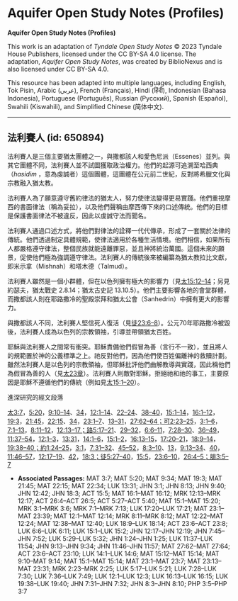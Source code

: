 # Aquifer Open Study Notes (Profiles)

**Aquifer Open Study Notes (Profiles)**

This work is an adaptation of *Tyndale Open Study Notes* © 2023 Tyndale House Publishers, licensed under the CC BY\-SA 4\.0 license. The adaptation, *Aquifer Open Study Notes*, was created by BiblioNexus and is also licensed under CC BY\-SA 4\.0\.

This resource has been adapted into multiple languages, including English, Tok Pisin, Arabic (عربي), French (Français), Hindi (हिंदी), Indonesian (Bahasa Indonesia), Portuguese (Português), Russian (Русский), Spanish (Español), Swahili (Kiswahili), and Simplified Chinese (简体中文).



--------------------------------

## 法利賽人 (id: 650894)

法利賽人是三個主要猶太團體之一，與撒都該人和愛色尼派（Essenes）並列。與其它團體不同，法利賽人並不試圖獲取政治權力。他們的起源可追溯至哈西典（*hasidim* ，意為虔誠者）這個團體，這團體在公元前二世紀，反對將希臘文化與宗教融入猶太教。

法利賽人為了願意遵守舊約律法的猶太人，努力使律法變得更易實踐。他們重視摩西的書面律法（稱為妥拉），以及他們聲稱由摩西傳下來的口述傳統。他們的目標是保護書面律法不被違反，因此以虔誠守法而聞名。

法利賽人通過口述方式，將他們對律法的詮釋一代代傳承，形成了一套關於法律的傳統。他們透過制定具體規範，使律法適用於各種生活情境。他們相信，如果所有人都嚴格遵守律法，整個民族就能遠離罪惡，並且神將統治萬國。這個未來的願景，促使他們極為強調遵守律法。法利賽人的傳統後來被編纂為猶太教拉比文獻，即米示拿（Mishnah）和塔木德（Talmud）。

法利賽人雖然是一個小群體，但在以色列擁有極大的影響力（見[太15:12–14](https://ref.ly/Matt15:12-Matt15:14)；另見約瑟夫，猶太戰史 2\.8\.14；猶太古史記 13\.10\.5）。他們主要影響各地的會堂群體，而撒都該人則在耶路撒冷的聖殿崇拜和猶太公會（Sanhedrin）中擁有更大的影響力。

與撒都該人不同，法利賽人堅信死人復活（見[徒23:6–8](https://ref.ly/Acts23:6-Acts23:8)）。公元70年耶路撒冷被毀後，法利賽人成為以色列的宗教領袖，引導並帶領猶太百姓。

耶穌與法利賽人之間常有衝突。耶穌責備他們假冒為善（言行不一致），並且將人的規範置於神的公義標準之上。祂反對他們，因為他們使百姓偏離神的救贖計劃。雖然法利賽人是以色列的宗教領袖，但耶穌批評他們曲解教導與實踐，因此稱他們為假冒為善的人（見[太23章](https://ref.ly/Matt23:1-Matt23:39)）。法利賽人則敵對耶穌，拒絕祂和祂的事工，主要原因是耶穌不遵循他們的傳統（例如見[太15:1–20](https://ref.ly/Matt15:1-Matt15:20)）。

進深研究的經文段落

[太3:7](https://ref.ly/Matt3:7)，[5:20](https://ref.ly/Matt5:20)，[9:10–14](https://ref.ly/Matt9:10-Matt9:14)、[34](https://ref.ly/Matt9:34)，[12:1–14](https://ref.ly/Matt12:1-Matt12:14)、[22–24](https://ref.ly/Matt12:22-Matt12:24)、[38–40](https://ref.ly/Matt12:38-Matt12:40)，[15:1–14](https://ref.ly/Matt15:1-Matt15:14)，[16:1–12](https://ref.ly/Matt16:1-Matt16:12)，[19:3](https://ref.ly/Matt19:3)，[21:45](https://ref.ly/Matt21:45)，[22:15](https://ref.ly/Matt22:15)、[34](https://ref.ly/Matt22:34)，[23:1–7](https://ref.ly/Matt23:1-Matt23:7)、[13–31](https://ref.ly/Matt23:13-Matt23:31)，[27:62–64；](https://ref.ly/Matt27:62-Matt27:64)[可2:23–25](https://ref.ly/Mark2:23-Mark2:25)，[3:1–6](https://ref.ly/Mark3:1-Mark3:6)，[7:1–13](https://ref.ly/Mark7:1-Mark7:13)，[8:11–12](https://ref.ly/Mark8:11-Mark8:12)，[12:13–17；](https://ref.ly/Mark12:13-Mark12:17)[路5:17–21](https://ref.ly/Luke5:17-Luke5:21)、[29–32](https://ref.ly/Luke5:29-Luke5:32)，[6:6–11](https://ref.ly/Luke6:6-Luke6:11)，[7:28–30](https://ref.ly/Luke7:28-Luke7:30)、[36–49](https://ref.ly/Luke7:36-Luke7:49)，[11:37–54](https://ref.ly/Luke11:37-Luke11:54)，[12:1–3](https://ref.ly/Luke12:1-Luke12:3)，[13:31](https://ref.ly/Luke13:31)，[14:1–6](https://ref.ly/Luke14:1-Luke14:6)，[15:1–2](https://ref.ly/Luke15:1-Luke15:2)，[16:13–15](https://ref.ly/Luke16:13-Luke16:15)，[17:20–21](https://ref.ly/Luke17:20-Luke17:21)，[18:9–14](https://ref.ly/Luke18:9-Luke18:14)，[19:38–40；](https://ref.ly/Luke19:38-Luke19:40)[約1:24–25](https://ref.ly/John1:24-John1:25)，[3:1](https://ref.ly/John3:1)，[7:31–32](https://ref.ly/John7:31-John7:32)、[45–52](https://ref.ly/John7:45-John7:52)，[8:3–10](https://ref.ly/John8:3-John8:10)、[13](https://ref.ly/John8:13)，[9:13–34](https://ref.ly/John9:13-John9:34)、[40](https://ref.ly/John9:40)，[11:46–57](https://ref.ly/John11:46-John11:57)，[12:17–19](https://ref.ly/John12:17-John12:19)、[42](https://ref.ly/John12:42)，[18:3；](https://ref.ly/John18:3)[徒5:27–40](https://ref.ly/Acts5:27-Acts5:40)，[15:5](https://ref.ly/Acts15:5)，[23:6–10](https://ref.ly/Acts23:6-Acts23:10)，[26:4–5；](https://ref.ly/Acts26:4-Acts26:5)[腓3:5–7](https://ref.ly/Phil3:5-Phil3:7)

* **Associated Passages:** MAT 3:7; MAT 5:20; MAT 9:34; MAT 19:3; MAT 21:45; MAT 22:15; MAT 22:34; LUK 13:31; JHN 3:1; JHN 8:13; JHN 9:40; JHN 12:42; JHN 18:3; ACT 15:5; MAT 16:1–MAT 16:12; MRK 12:13–MRK 12:17; ACT 26:4–ACT 26:5; ACT 5:27–ACT 5:40; MAT 15:1–MAT 15:20; MRK 3:1–MRK 3:6; MRK 7:1–MRK 7:13; LUK 17:20–LUK 17:21; MAT 23:1–MAT 23:39; MAT 12:1–MAT 12:14; MRK 8:11–MRK 8:12; MAT 12:22–MAT 12:24; MAT 12:38–MAT 12:40; LUK 18:9–LUK 18:14; ACT 23:6–ACT 23:8; LUK 6:6–LUK 6:11; LUK 15:1–LUK 15:2; JHN 12:17–JHN 12:19; JHN 7:45–JHN 7:52; LUK 5:29–LUK 5:32; JHN 1:24–JHN 1:25; LUK 11:37–LUK 11:54; JHN 9:13–JHN 9:34; JHN 11:46–JHN 11:57; MAT 27:62–MAT 27:64; ACT 23:6–ACT 23:10; LUK 14:1–LUK 14:6; MAT 15:12–MAT 15:14; MAT 9:10–MAT 9:14; MAT 15:1–MAT 15:14; MAT 23:1–MAT 23:7; MAT 23:13–MAT 23:31; MRK 2:23–MRK 2:25; LUK 5:17–LUK 5:21; LUK 7:28–LUK 7:30; LUK 7:36–LUK 7:49; LUK 12:1–LUK 12:3; LUK 16:13–LUK 16:15; LUK 19:38–LUK 19:40; JHN 7:31–JHN 7:32; JHN 8:3–JHN 8:10; PHP 3:5–PHP 3:7

